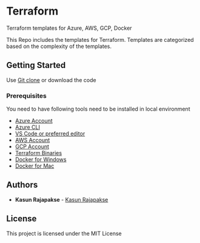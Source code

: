 # Terraform

Terraform templates for Azure, AWS, GCP, Docker

This Repo includes the templates for Terraform. Templates are categorized based on the complexity of the templates.

## Getting Started

Use [Git clone](https://github.com/kasunsjc/Terraform.git) or download the code

### Prerequisites

You need to have following tools need to be installed in local environment

* [Azure Account](https://azure.microsoft.com/en-us/free/)
* [Azure CLI](https://docs.microsoft.com/en-us/cli/azure/install-azure-cli?view=azure-cli-latest)
* [VS Code or preferred editor](https://code.visualstudio.com/download)
* [AWS Account](https://aws.amazon.com/free/?all-free-tier.sort-by=item.additionalFields.SortRank&all-free-tier.sort-order=asc)
* [GCP Account](https://cloud.google.com/free/)
* [Terraform Binaries](https://www.terraform.io/downloads.html)
* [Docker for Windows](https://docs.docker.com/docker-for-windows/install/)
* [Docker for Mac](https://docs.docker.com/docker-for-mac/install/)


## Authors

* **Kasun Rajapakse** - [Kasun Rajapakse](http://kasunrajapakse.me/)

## License

This project is licensed under the MIT License
